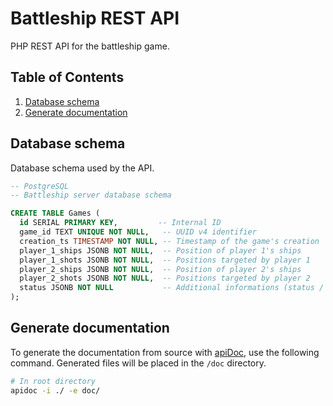 # Battleship REST API

PHP REST API for the battleship game.

## Table of Contents

1. [Database schema](#database-schema)
1. [Generate documentation](#generate-documentation)

## Database schema

Database schema used by the API.

```sql
-- PostgreSQL
-- Battleship server database schema

CREATE TABLE Games (
  id SERIAL PRIMARY KEY,         -- Internal ID
  game_id TEXT UNIQUE NOT NULL,   -- UUID v4 identifier
  creation_ts TIMESTAMP NOT NULL, -- Timestamp of the game's creation
  player_1_ships JSONB NOT NULL,  -- Position of player 1's ships
  player_1_shots JSONB NOT NULL,  -- Positions targeted by player 1
  player_2_ships JSONB NOT NULL,  -- Position of player 2's ships
  player_2_shots JSONB NOT NULL,  -- Positions targeted by player 2
  status JSONB NOT NULL           -- Additional informations (status / turn / number of players / winner)
);
```

## Generate documentation

To generate the documentation from source with [apiDoc](https://apidocjs.com/), use the following command. Generated files will be placed in the `/doc` directory.

```sh
# In root directory
apidoc -i ./ -e doc/
```
